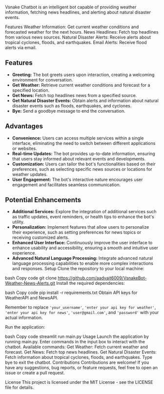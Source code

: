 Vsnake Chatbot is an intelligent bot capable of providing weather information, fetching news headlines, and alerting about natural disaster events.

Features
Weather Information: Get current weather conditions and forecasted weather for the next hours.
News Headlines: Fetch top headlines from various news sources.
Natural Disaster Alerts: Receive alerts about tropical cyclones, floods, and earthquakes.
Email Alerts: Receive flood alerts via email.
## Features

- **Greeting:** The bot greets users upon interaction, creating a welcoming environment for conversation.
- **Get Weather:** Retrieve current weather conditions and forecast for a specified location.
- **Get News:** Fetch top headlines news from a specified source.
- **Get Natural Disaster Events:** Obtain alerts and information about natural disaster events such as floods, earthquakes, and cyclones.
- **Bye:** Send a goodbye message to end the conversation.

## Advantages

- **Convenience:** Users can access multiple services within a single interface, eliminating the need to switch between different applications or websites.
- **Real-time Updates:** The bot provides up-to-date information, ensuring that users stay informed about relevant events and developments.
- **Customization:** Users can tailor the bot's functionalities based on their preferences, such as selecting specific news sources or locations for weather updates.
- **User Engagement:** The bot's interactive nature encourages user engagement and facilitates seamless communication.

## Potential Enhancements

- **Additional Services:** Explore the integration of additional services such as traffic updates, event reminders, or health tips to enhance the bot's utility.
- **Personalization:** Implement features that allow users to personalize their experience, such as setting preferences for news topics or receiving customized alerts.
- **Enhanced User Interface:** Continuously improve the user interface to enhance usability and accessibility, ensuring a smooth and intuitive user experience.
- **Advanced Natural Language Processing:** Integrate advanced natural language processing capabilities to enable more complex interactions and responses.
Setup
Clone the repository to your local machine:

bash
Copy code
git clone https://github.com/aadvait6009/VsnakeBot-Weather-News-Alerts.git
Install the required dependencies:

bash
Copy code
pip install -r requirements.txt
Obtain API keys for WeatherAPI and NewsAPI.

Remember to replace `'your_username'`, `'enter your api key for weather'`, `'enter your api key for news'`, `'user@gmail.com'`, and `'password'` with your actual information.

Run the application:

bash
Copy code
streamlit run main.py
Usage
Launch the application by running main.py.
Enter commands in the input box to interact with the chatbot.
Available commands:
Get Weather: Fetch current weather and forecast.
Get News: Fetch top news headlines.
Get Natural Disaster Events: Fetch information about tropical cyclones, floods, and earthquakes.
Type bye to exit the chatbot.
Contributions
Contributions are welcome! If you have any suggestions, bug reports, or feature requests, feel free to open an issue or create a pull request.

License
This project is licensed under the MIT License - see the LICENSE file for details.
